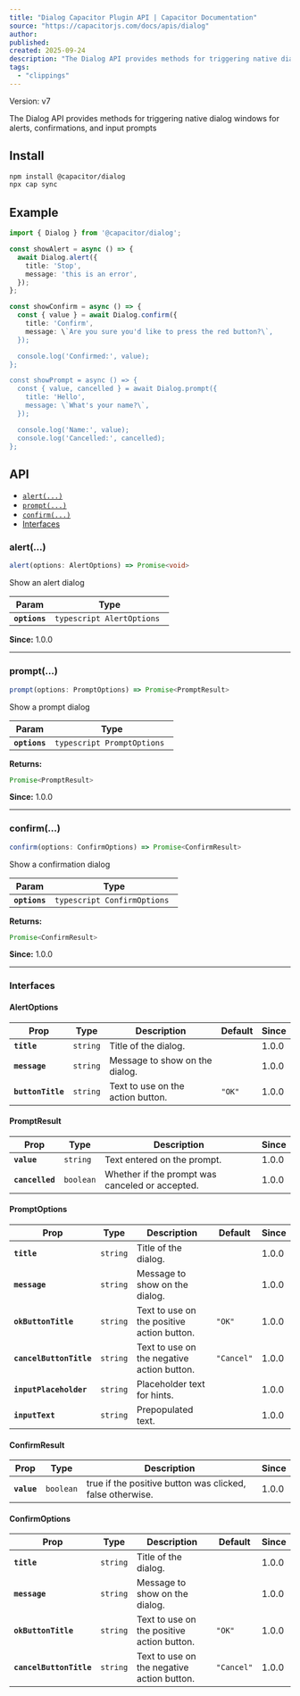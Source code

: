 ```yaml
---
title: "Dialog Capacitor Plugin API | Capacitor Documentation"
source: "https://capacitorjs.com/docs/apis/dialog"
author:
published:
created: 2025-09-24
description: "The Dialog API provides methods for triggering native dialog windows for alerts, confirmations, and input prompts"
tags:
  - "clippings"
---
```

Version: v7

The Dialog API provides methods for triggering native dialog windows for alerts, confirmations, and input prompts

## Install

```bash
npm install @capacitor/dialog
npx cap sync
```

## Example

```typescript
import { Dialog } from '@capacitor/dialog';

const showAlert = async () => {
  await Dialog.alert({
    title: 'Stop',
    message: 'this is an error',
  });
};

const showConfirm = async () => {
  const { value } = await Dialog.confirm({
    title: 'Confirm',
    message: \`Are you sure you'd like to press the red button?\`,
  });

  console.log('Confirmed:', value);
};

const showPrompt = async () => {
  const { value, cancelled } = await Dialog.prompt({
    title: 'Hello',
    message: \`What's your name?\`,
  });

  console.log('Name:', value);
  console.log('Cancelled:', cancelled);
};
```

## API

- [`alert(...)`](https://capacitorjs.com/docs/apis/#alert)
- [`prompt(...)`](https://capacitorjs.com/docs/apis/#prompt)
- [`confirm(...)`](https://capacitorjs.com/docs/apis/#confirm)
- [Interfaces](https://capacitorjs.com/docs/apis/#interfaces)

### alert(...)

```typescript
alert(options: AlertOptions) => Promise<void>
```

Show an alert dialog

| Param | Type |
| --- | --- |
| **`options`** | ```typescript AlertOptions ``` |

**Since:** 1.0.0

---

### prompt(...)

```typescript
prompt(options: PromptOptions) => Promise<PromptResult>
```

Show a prompt dialog

| Param | Type |
| --- | --- |
| **`options`** | ```typescript PromptOptions ``` |

**Returns:**

```typescript
Promise<PromptResult>
```

**Since:** 1.0.0

---

### confirm(...)

```typescript
confirm(options: ConfirmOptions) => Promise<ConfirmResult>
```

Show a confirmation dialog

| Param | Type |
| --- | --- |
| **`options`** | ```typescript ConfirmOptions ``` |

**Returns:**

```typescript
Promise<ConfirmResult>
```

**Since:** 1.0.0

---

### Interfaces

#### AlertOptions

| Prop | Type | Description | Default | Since |
| --- | --- | --- | --- | --- |
| **`title`** | `string` | Title of the dialog. |  | 1.0.0 |
| **`message`** | `string` | Message to show on the dialog. |  | 1.0.0 |
| **`buttonTitle`** | `string` | Text to use on the action button. | `"OK"` | 1.0.0 |

#### PromptResult

| Prop | Type | Description | Since |
| --- | --- | --- | --- |
| **`value`** | `string` | Text entered on the prompt. | 1.0.0 |
| **`cancelled`** | `boolean` | Whether if the prompt was canceled or accepted. | 1.0.0 |

#### PromptOptions

| Prop | Type | Description | Default | Since |
| --- | --- | --- | --- | --- |
| **`title`** | `string` | Title of the dialog. |  | 1.0.0 |
| **`message`** | `string` | Message to show on the dialog. |  | 1.0.0 |
| **`okButtonTitle`** | `string` | Text to use on the positive action button. | `"OK"` | 1.0.0 |
| **`cancelButtonTitle`** | `string` | Text to use on the negative action button. | `"Cancel"` | 1.0.0 |
| **`inputPlaceholder`** | `string` | Placeholder text for hints. |  | 1.0.0 |
| **`inputText`** | `string` | Prepopulated text. |  | 1.0.0 |

#### ConfirmResult

| Prop | Type | Description | Since |
| --- | --- | --- | --- |
| **`value`** | `boolean` | true if the positive button was clicked, false otherwise. | 1.0.0 |

#### ConfirmOptions

| Prop | Type | Description | Default | Since |
| --- | --- | --- | --- | --- |
| **`title`** | `string` | Title of the dialog. |  | 1.0.0 |
| **`message`** | `string` | Message to show on the dialog. |  | 1.0.0 |
| **`okButtonTitle`** | `string` | Text to use on the positive action button. | `"OK"` | 1.0.0 |
| **`cancelButtonTitle`** | `string` | Text to use on the negative action button. | `"Cancel"` | 1.0.0 |